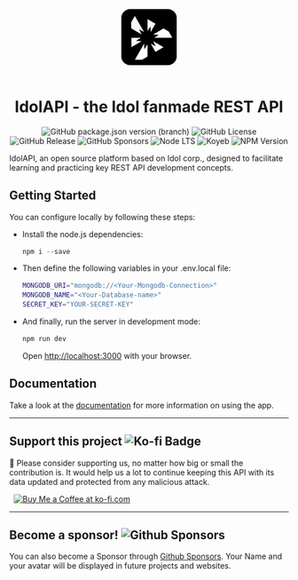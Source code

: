 <div align="center">
  <img src="public/logo.png" width="20%" style="border-radius: 1rem; margin-bottom: 1rem" />

# **IdolAPI - the Idol fanmade REST API**

![GitHub package.json version (branch)](https://img.shields.io/github/package-json/v/JoelLuna02/IdolAPI/Express)
![GitHub License](https://img.shields.io/github/license/JoelLuna02/IdolAPI)
![GitHub Release](https://img.shields.io/github/v/release/JoelLuna02/IdolAPI?include_prereleases)
![GitHub Sponsors](https://img.shields.io/github/sponsors/JoelLuna02?style=flat&logo=github&label=Sponsors&color=green)
![Node LTS](https://img.shields.io/node/v-lts/eslint?color=green)
![Koyeb](https://img.shields.io/badge/-Koyeb-121212?style=flat&logo=koyeb&logoColor=white)
![NPM Version](https://img.shields.io/npm/v/eslint)

</div>

IdolAPI, an open source platform based on Idol corp., designed to facilitate learning and practicing key REST API development concepts.

## Getting Started

You can configure locally by following these steps:

- Install the node.js dependencies:
  ```powershell
  npm i --save
  ```
- Then define the following variables in your .env.local file:
  ```bash
  MONGODB_URI="mongodb://<Your-Mongodb-Connection>"
  MONGODB_NAME="<Your-Database-name>"
  SECRET_KEY="YOUR-SECRET-KEY"
  ```
- And finally, run the server in development mode:
  ```powershell
  npm run dev
  ```
  Open [http://localhost:3000](http://localhost:3000) with your browser.

## Documentation

Take a look at the [documentation](http://localhost:3000/docs) for more information on using the app.

---

## Support this project ![Ko-fi Badge](https://img.shields.io/badge/Ko--fi-FF5E5B?logo=kofi&logoColor=fff&style=flat)

🙏 Please consider supporting us, no matter how big or small the contribution is. It would help us a lot to continue keeping this API with its data updated and protected from any malicious attack.

 <a href="https://ko-fi.com/G2G7M1GBM" target="_blank" style="padding-left: 0.5rem">
    <img height="56" style="border: 0px; height: 56px" src="https://storage.ko-fi.com/cdn/kofi5.png?v=3" border="0" alt="Buy Me a Coffee at ko-fi.com" />
</a>

---

## **Become a sponsor!**  ![Github Sponsors](https://img.shields.io/badge/GitHub%20Sponsors-EA4AAA?logo=githubsponsors&logoColor=fff&style=flat)

You can also become a Sponsor through [Github Sponsors](https://github.com/sponsors/JoelLuna02).
Your Name and your avatar will be displayed in future projects and websites.
